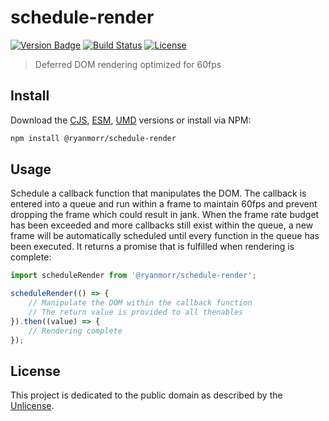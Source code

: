 # schedule-render

[![Version Badge][version-image]][project-url]
[![Build Status][build-image]][build-url]
[![License][license-image]][license-url]

> Deferred DOM rendering optimized for 60fps

## Install

Download the [CJS](https://github.com/ryanmorr/schedule-render/raw/master/dist/schedule-render.cjs.js), [ESM](https://github.com/ryanmorr/schedule-render/raw/master/dist/schedule-render.esm.js), [UMD](https://github.com/ryanmorr/schedule-render/raw/master/dist/schedule-render.umd.js) versions or install via NPM:

``` sh
npm install @ryanmorr/schedule-render
```

## Usage

Schedule a callback function that manipulates the DOM. The callback is entered into a queue and run within a frame to maintain 60fps and prevent dropping the frame which could result in jank. When the frame rate budget has been exceeded and more callbacks still exist within the queue, a new frame will be automatically scheduled until every function in the queue has been executed. It returns a promise that is fulfilled when rendering is complete:

``` javascript
import scheduleRender from '@ryanmorr/schedule-render';

scheduleRender(() => {
    // Manipulate the DOM within the callback function
    // The return value is provided to all thenables
}).then((value) => {
    // Rendering complete
});
```

## License

This project is dedicated to the public domain as described by the [Unlicense](http://unlicense.org/).

[project-url]: https://github.com/ryanmorr/schedule-render
[version-image]: https://badge.fury.io/gh/ryanmorr%2Fschedule-render.svg
[build-url]: https://travis-ci.org/ryanmorr/schedule-render
[build-image]: https://travis-ci.org/ryanmorr/schedule-render.svg
[license-image]: https://img.shields.io/badge/license-Unlicense-blue.svg
[license-url]: UNLICENSE